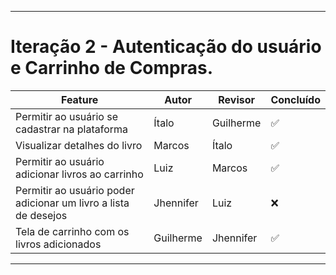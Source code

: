 
---

# Iteração 2 - Autenticação do usuário e Carrinho de Compras.

| Feature                                                                        | Autor     | Revisor   | Concluído |
| ------------------------------------------------------------------------------ | --------- | --------- | --------- |
| Permitir ao usuário se cadastrar na plataforma     | Ítalo |Guilherme| ✅
| Visualizar detalhes do livro                       | Marcos    |Ítalo | ✅
| Permitir ao usuário adicionar livros ao carrinho   | Luiz      |Marcos |  ✅
| Permitir ao usuário poder adicionar um livro a lista de desejos | Jhennifer |Luiz | ❌
| Tela de carrinho com os livros adicionados         |  Guilherme   |Jhennifer | ✅

---
